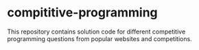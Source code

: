 # compititive-programming
This repository contains solution code for different competitive programming questions from popular websites and competitions.
